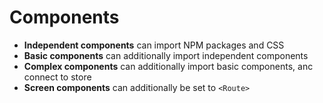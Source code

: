 # Components

- **Independent components** can import NPM packages and CSS
- **Basic components** can additionally import independent components
- **Complex components** can additionally import basic components, anc connect to store
- **Screen components** can additionally be set to `<Route>`
